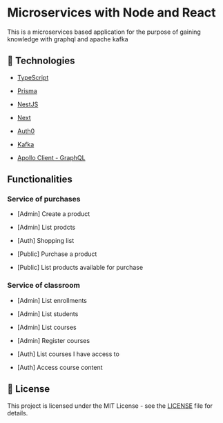 # Microservices with Node and React

This is a microservices based application for the purpose of gaining knowledge with graphql and apache kafka

## 🚀 Technologies

- [TypeScript](https://www.typescriptlang.org/)
- [Prisma](https://www.prisma.io/)
- [NestJS](https://nestjs.com/)

- [Next](https://nextjs.org/)
- [Auth0](https://auth0.com/)
- [Kafka](https://kafka.apache.org/)
- [Apollo Client - GraphQL](https://www.apollographql.com/docs/react/)

## Functionalities

### Service of purchases

- [Admin] Create a product
- [Admin] List prodcts
- [Auth] Shopping list

- [Public] Purchase a product
- [Public] List products available for purchase

### Service of classroom

- [Admin] List enrollments
- [Admin] List students
- [Admin] List courses
- [Admin] Register courses

- [Auth] List courses I have access to
- [Auth] Access course content

## 📝 License

This project is licensed under the MIT License - see the [LICENSE](LICENSE) file for details.
